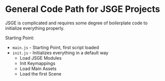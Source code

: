 # General Code Path for JSGE Projects

JSGE is complicated and requires some degree of boilerplate code to initialize everything properly.

Starting Point:
- `main.js` - Starting Point, first script loaded
- `init.js` - Initializes everything in a default way
    - Load JSGE Modules
    - Init Keymappings
    - Load Main Assets
    - Load the first Scene
